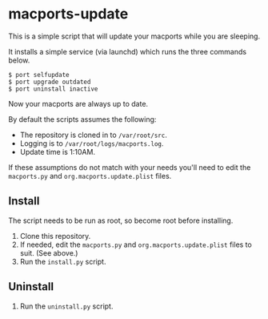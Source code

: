 # macports-update

This is a simple script that will update your macports while you are sleeping.

It installs a simple service (via launchd) which runs the three commands below.

```shell
$ port selfupdate
$ port upgrade outdated
$ port uninstall inactive
```

Now your macports are always up to date.

By default the scripts assumes the following:

* The repository is cloned in to `/var/root/src`.
* Logging is to `/var/root/logs/macports.log`.
* Update time is 1:10AM.

If these assumptions do not match with your needs you'll need to edit the `macports.py` and `org.macports.update.plist` files.

## Install

The script needs to be run as root, so become root before installing.

1. Clone this repository.
2. If needed, edit the `macports.py` and `org.macports.update.plist` files to suit. (See above.)
3. Run the `install.py` script.

## Uninstall

1. Run the `uninstall.py` script.


